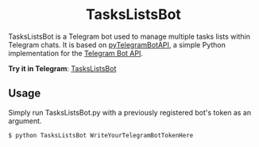 <h1 align="center">TasksListsBot</h1>

TasksListsBot is a Telegram bot used to manage multiple tasks lists within Telegram chats.
It is based on [pyTelegramBotAPI](https://github.com/eternnoir/pyTelegramBotAPI"), a simple Python implementation for the [Telegram Bot API](https://core.telegram.org/bots/api).

**Try it in Telegram**: [TasksListsBot](https://t.me/TasksListsBot)

## Usage
Simply run TasksListsBot.py with a previously registered bot's token as an argument.

```
$ python TasksListsBot WriteYourTelegramBotTokenHere
```
